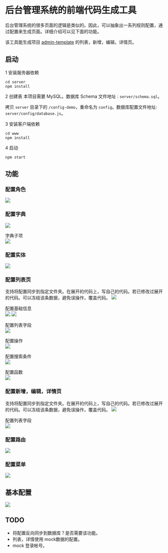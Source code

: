# 后台管理系统的前端代码生成工具
后台管理系统的很多页面的逻辑是类似的。因此，可以抽象出一系列规则配置，通过配置来生成页面。详细介绍可以见下面的功能。

该工具能生成项目 [admin-template](https://github.com/iamjoel/front-end-template/tree/master/admin) 的列表，新增，编辑，详情页。

## 启动
1 安装服务器依赖
```
cd server
npm install
```

2 创建表
本项目需要 MySQL。数据库 Schema 文件地址 : `server/schema.sql`。

拷贝 `server` 目录下的 `/config-demo`，重命名为 `config`。数据库配置文件地址: `server/config/database.js`。

3 安装客户端依赖
```
cd www
npm install
```

4 启动
```
npm start
```



## 功能
### 配置角色
![](screenshot/role.jpg)

### 配置字典
![](screenshot/dict.jpg)

字典子项  
![](screenshot/dict-sub.jpg)

### 配置实体
![](screenshot/entity.jpg)

### 配置列表页
支持将配置同步到指定文件夹。在展开的代码上，写自己的代码。若已修改过展开的代码。可以冻结该条数据，避免误操作，覆盖代码。
![](screenshot/list-list.jpg)

配置基础信息  
![](screenshot/list-no-common.jpg)
![](screenshot/list-edit-common.jpg)

配置列表字段  
![](screenshot/list-cols.jpg)

配置操作  
![](screenshot/list-ops.jpg)

配置搜索条件  
![](screenshot/list-search.jpg)

配置函数  
![](screenshot/fns.jpg)

### 配置新增，编辑，详情页
支持将配置同步到指定文件夹。在展开的代码上，写自己的代码。若已修改过展开的代码。可以冻结该条数据，避免误操作，覆盖代码。
![](screenshot/update-list)

配置列表字段  
![](screenshot/update-cols.jpg)

### 配置路由
![](screenshot/router.jpeg)

### 配置菜单
![](screenshot/menu.jpeg)

## 基本配置
![](screenshot/basic.jpg)

## TODO
* 将配置反向同步到数据库？是否需要该功能。
* 列表，详情使用 mock数据的配置。
* mock 登录帐号。
















